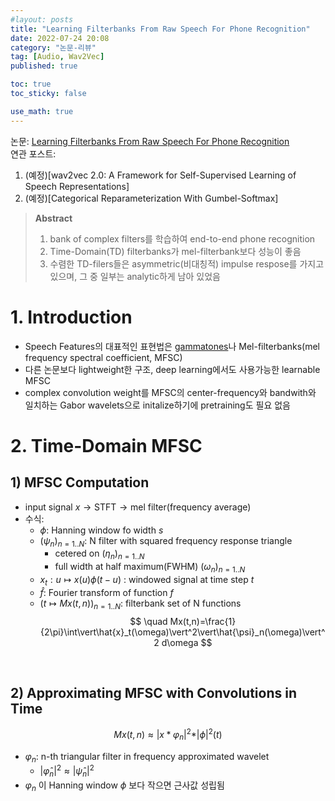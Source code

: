 ```yaml
---
#layout: posts
title: "Learning Filterbanks From Raw Speech For Phone Recognition"
date: 2022-07-24 20:08
category: "논문-리뷰"
tag: [Audio, Wav2Vec]
published: true

toc: true
toc_sticky: false

use_math: true
---
```


논문: [Learning Filterbanks From Raw Speech For Phone Recognition](https://arxiv.org/pdf/1711.01161.pdf)  
연관 포스트: 
1. (예정)[wav2vec 2.0: A Framework for Self-Supervised Learning of Speech Representations]
2. (예정)[Categorical Reparameterization With Gumbel-Softmax]

> **Abstract**
> 1. bank of complex filters를 학습하여 end-to-end phone recognition
> 2. Time-Domain(TD) filterbanks가 mel-filterbank보다 성능이 좋음
> 3. 수렴한 TD-filers들은 asymmetric(비대칭적) impulse respose를 가지고 있으며, 그 중 일부는 analytic하게 남아 있었음

# 1. Introduction
- Speech Features의 대표적인 표현법은 [gammatones](https://en.wikipedia.org/wiki/Gammatone_filter)나 Mel-filterbanks(mel frequency spectral coefficient, MFSC)
- 다른 논문보다 lightweight한 구조, deep learning에서도 사용가능한 learnable MFSC
- complex convolution weight를 MFSC의 center-frequency와 bandwith와 일치하는 Gabor wavelets으로 initalize하기에 pretraining도 필요 없음

# 2. Time-Domain MFSC
## 1) MFSC Computation
- input signal $x \rightarrow \text{STFT} \rightarrow \text{mel filter(frequency average)}$
- 수식: 
    - $\phi$: Hanning window fo width $s$
    - $(\psi_n)_{n=1..N}$: N filter with squared frequency response triangle
        - cetered on $(\eta_n)_{n=1..N}$
        - full width at half maximum(FWHM) $(\omega_n)_{n=1..N}$
    - $x_t: u \mapsto x(u)\phi(t-u)$ : windowed signal at time step $t$
    - $\hat{f}$: Fourier transform of function $f$
    - $(t \mapsto Mx(t,n))_{n=1..N}$: filterbank set of N functions
    $$
    \quad Mx(t,n)=\frac{1}{2\pi}\int\vert\hat{x}_t(\omega)\vert^2\vert\hat{\psi}_n(\omega)\vert^2 d\omega
    $$  
<br/>

## 2) Approximating MFSC with Convolutions in Time
$$
Mx(t,n) \approx \vert x \ast \varphi_n \vert^2 \ast \vert\phi\vert^2(t)
$$
- $\varphi_n$: n-th triangular filter in frequency approximated wavelet 
    - $\vert \hat{\varphi}_n\vert^2 \approx \vert\hat{\psi}_n\vert^2$
- $\varphi_n$ 이 Hanning window $\phi$ 보다 작으면 근사값 성립됨


